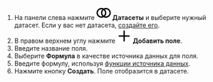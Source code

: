 

1. На панели слева нажмите ![image](../../../_assets/console-icons/circles-intersection.svg) **Датасеты** и выберите нужный датасет. Если у вас нет датасета, [создайте его](../../../datalens/dataset/create-dataset.md#create).
1. В правом верхнем углу нажмите **![image](../../../_assets/console-icons/plus.svg) Добавить поле**.
1. Введите название поля.
1. Выберите **Формула** в качестве источника данных для поля.
1. Введите формулу, используя [функции источника данных](../../../datalens/function-ref/all.md).
1. Нажмите кнопку **Создать**. Поле отобразится в датасете.
